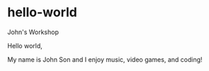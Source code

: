 # hello-world
John's Workshop

Hello world,

My name is John Son and I enjoy music, video games, and coding!

